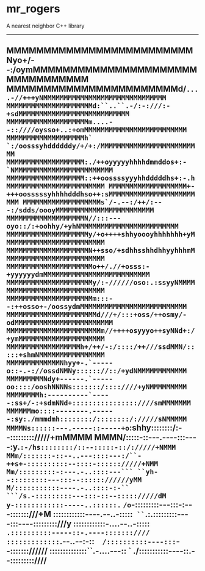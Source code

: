 # mr_rogers

A nearest neighbor C++ library

----
MMMMMMMMMMMMMMMMMMMMMMMMMNyo+/--:/oymMMMMMMMMMMMMMMMMMMMMMMMMMMMMMMMMM
MMMMMMMMMMMMMMMMMMMMMMMd/```....-//+++yNMMMMMMMMMMMMMMMMMMMMMMMMMMMMMM
MMMMMMMMMMMMMMMMMMMMMd:``..``.-/:-:///:-+sdMMMMMMMMMMMMMMMMMMMMMMMMMMM
MMMMMMMMMMMMMMMMMMMMm....--::////oysso+..:+omMMMMMMMMMMMMMMMMMMMMMMMMM
MMMMMMMMMMMMMMMMMMMh` `:/oosssyhddddddy/+/+:/MMMMMMMMMMMMMMMMMMMMMMMMM
MMMMMMMMMMMMMMMMMMM:./++oyyyyyhhhhdmmddos+:-`NMMMMMMMMMMMMMMMMMMMMMMMM
MMMMMMMMMMMMMMMMMMM::++oossssyyyhhdddddhs+:-.hMMMMMMMMMMMMMMMMMMMMMMMM
MMMMMMMMMMMMMMMMMMM+-+++oosssssyhhhhdddhso++:sMMMMMMMMMMMMMMMMMMMMMMMM
MMMMMMMMMMMMMMMMMMMs`/-.--:/++/:---:/sdds/oooyMMMMMMMMMMMMMMMMMMMMMMMM
MMMMMMMMMMMMMMMMMMMN//:::---oyo::/:+oohhy/+yhNMMMMMMMMMMMMMMMMMMMMMMMM
MMMMMMMMMMMMMMMMMMMMy/+o++++shhyoooyhhhhhhh+yMMMMMMMMMMMMMMMMMMMMMMMMM
MMMMMMMMMMMMMMMMMMMMN++sso/+sdhhsshhdhhyyhhhmMMMMMMMMMMMMMMMMMMMMMMMMM
MMMMMMMMMMMMMMMMMMMMMo++/.//+osss:-+yyyyyydmMMMMMMMMMMMMMMMMMMMMMMMMMM
MMMMMMMMMMMMMMMMMMMMMy/:-//////oso:.:ssyyNMMMMMMMMMMMMMMMMMMMMMMMMMMMM
MMMMMMMMMMMMMMMMMMMMMm:::--:++osso+-/oossydmMMMMMMMMMMMMMMMMMMMMMMMMMM
MMMMMMMMMMMMMMMMMMMMMMd///+/:::+oss/++osmy/-odMMMMMMMMMMMMMMMMMMMMMMMM
MMMMMMMMMMMMMMMMMMMMMMMm//++++osyyyo++syNNd+:/+ymMMMMMMMMMMMMMMMMMMMMM
MMMMMMMMMMMMMMMMMMh+/++/-:/::::/++///ssdMMN/:::::+shmNMMMMMMMMMMMMMMMM
MMMMMMMMMMMMMNhyy+-.`-----o::-.-://ossdNMNy:::::://::/+ydNMMMMMMMMMMMM
MMMMMMMMMNdy+------.`-----oo::::/ooshNNNNs:::::::/::::////+yNMMMMMMMMM
MMMMMMMMh:----------`-----:ss+/-:+sdmNNd+::::::::::::::::////smMMMMMMM
MMMMMMmo::::--------.------:sy:./mmmdmh::::::::/::::::::/://///sNMMMMM
MMMMNs::::::---.-----::-----+o```:shhy::::::::/:--::::::::://///+mMMMM
MMMN/:::::-::---.----:::----:y.`:-/hs::::::::/::--:::::-::/://///+NMMM
MMm/:::::::-::--..---::::---:/``-++s+-::::::::::--::::-:::::://///+NMM
Mm/:::::::::-:---.-..::::---``` ``yh--:::::::::---:::--:::::://////yMM
M/:::::::::::----.-..::::-:-`` ```/s.-:::::::::---:::-::--::::://///dM
y-::::::::::::-----..::::::.`    `/o`-:::::::::---:::-:---:::::::///+M
::::::::::::----.--..-:::::`  `` `.:.:::::::::----:::----:::::::::///y
::::::::::::-....--..-:::::     ```.::::::::::-----::-.----:::::::////
:::::::::::::```.--..--:-::  `` `` `/::::::::::----:::`--::::::://////
::::::::::::::``.-....---::   `    ./:::::::::::----::.--:::::::::////
----
